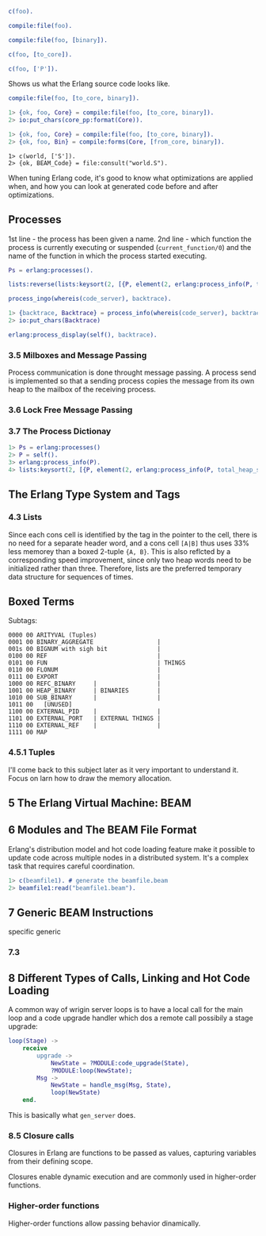 ```erlang
c(foo).
```


```erlang
compile:file(foo).
```

```erlang
compile:file(foo, [binary]).
```

```erlang
c(foo, [to_core]).
```


```erlang
c(foo, ['P']).
```

Shows us what the Erlang source code looks like.


```erlang
compile:file(foo, [to_core, binary]).
```

```erlang
1> {ok, foo, Core} = compile:file(foo, [to_core, binary]).
2> io:put_chars(core_pp:format(Core)).
```


```erlang
1> {ok, foo, Core} = compile:file(foo, [to_core, binary]).
2> {ok, foo, Bin} = compile:forms(Core, [from_core, binary]).
```

```erland
1> c(world, ['S']).
2> {ok, BEAM_Code} = file:consult("world.S").
```

When tuning Erlang code, it's good to know what optimizations are applied when, and how you can look at generated code before and after optimizations.


## Processes

1st line - the process has been given a name.
2nd line - which function the process is currently executing or suspended (`current_function/0`) and the name of the function in which the process started executing.

```erlang
Ps = erlang:processes().
```

```erlang
lists:reverse(lists:keysort(2, [{P, element(2, erlang:process_info(P, total_heap_size))} || P <- erlang:processes()])).
```

```erlang
process_ingo(whereis(code_server), backtrace).
```

```erlang
1> {backtrace, Backtrace} = process_info(whereis(code_server), backtrace).
2> io:put_chars(Backtrace)
```

```erlang
erlang:process_display(self(), backtrace).
```

### 3.5 Milboxes and Message Passing

Process communication is done throught message passing. A process send is implemented so that a sending process copies the message from its own heap to the mailbox of the receiving process.

### 3.6 Lock Free Message Passing

### 3.7 The Process Dictionay

```erlang
1> Ps = erlang:processes()
2> P = self().
3> erlang:process_info(P).
4> lists:keysort(2, [{P, element(2, erlang:process_info(P, total_heap_size))} || P <- Ps]).
```

## The Erlang Type System and Tags

### 4.3 Lists

Since each cons cell is identified by the tag in the pointer to the cell, there is no need for a separate header word, and a cons cell `[A|B]` thus uses 33% less memorey than a boxed 2-tuple `{A, B}`. This is also reflcted by a corresponding speed improvement, since only two heap words need to be initialized rather than three. Therefore, lists are the preferred temporary data structure for sequences of times.

## Boxed Terms

Subtags:

```
0000 00 ARITYVAL (Tuples)
0001 00 BINARY_AGGREGATE                  |
001s 00 BIGNUM with sigh bit              |
0100 00 REF                               |
0101 00 FUN                               | THINGS
0110 00 FLONUM                            |
0111 00 EXPORT                            |
1000 00 REFC_BINARY     |                 |
1001 00 HEAP_BINARY     | BINARIES        |
1010 00 SUB_BINARY      |                 |
1011 00   [UNUSED]
1100 00 EXTERNAL_PID    |                 |
1101 00 EXTERNAL_PORT   | EXTERNAL THINGS |
1110 00 EXTERNAL_REF    |                 |
1111 00 MAP
```

### 4.5.1 Tuples

I'll come back to this subject later as it very important to understand it. Focus on larn how to draw the memory allocation.

## 5 The Erlang Virtual Machine: BEAM

## 6 Modules and The BEAM File Format

Erlang's distribution model and hot code loading feature make it possible to update code across multiple nodes in a distributed system. It's a complex task that requires careful coordination.

```erlang
1> c(beamfile1). # generate the beamfile.beam
2> beamfile1:read("beamfile1.beam").
```

## 7 Generic BEAM Instructions

specific
generic

### 7.3


## 8 Different Types of Calls, Linking and Hot Code Loading

A common way of wrigin server loops is to have a local call for the main loop and a code upgrade handler which dos a remote call possibily a stage upgrade:

```erlang
loop(Stage) ->
    receive
        upgrade ->
            NewState = ?MODULE:code_upgrade(State),
            ?MODULE:loop(NewState);
        Msg ->
            NewState = handle_msg(Msg, State),
            loop(NewState)
    end.
```

This is basically what `gen_server` does.

### 8.5 Closure calls

Closures in Erlang are functions to be passed as values, capturing variables from their defining scope.

Closures enable dynamic execution and are commonly used in higher-order functions.

### Higher-order functions

Higher-order functions allow passing behavior dinamically.
